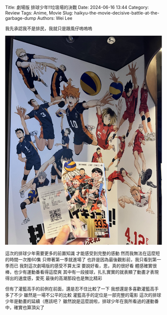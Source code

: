 Title: 劇場版 排球少年!!垃圾場的決戰
Date: 2024-06-16 13:44
Category: Review
Tags: Anime, Movie
Slug: haikyu-the-movie-decisive-battle-at-the-garbage-dump
Authors: Wei Lee

我先承認我不是排民，我就只是跟風仔嗚嗚嗚

<!--more-->

![Haikyu](/images/post-images/2024-Haikyu/Haikyu.jpeg)

這次的排球少年需要更多的前置知識
才能感受到完整的感動
然而我無法在這麼短的時間一次推60集
只帶著第一季就進場了
也許是因為最後觀影前，我只看到第一季而已
我對這次劇場版的感受不算太深
要說好看，恩，真的很好看
體感確實很棒，也少有運動番看得這麼爽
其中有一段接球，扎扎實實的就表顯了動畫才表現得出的速度感，愛死
最後的高潮那段也是無比精彩

但有了灌籃高手的前例在前面，還是忍不住比較了一下
我想還是多喜歡灌籃高手多了不少
雖然是一場不公平的比較
灌籃高手的定位是一部完整的電影
這次的排球少年是動畫的延續（應該吧？
雖然說是這麼說啦，排球少年在我所看過的運動番中，確實也算頂尖了
